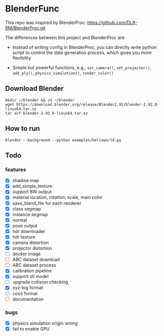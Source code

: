 # BlenderFunc

This repo was inspired by BlenderProc: https://github.com/DLR-RM/BlenderProc.git

The differences between this project and BlenderProc are:

- Instead of writing config in BlenderProc, you can directly write python script to control the data generation process, 
  which gives you more flexibility

- Simple but powerful functions, e.g., `set_camera()`, `set_projector()`, `add_ply()`, 
  `physics_simulation()`, `render_color()`

## Download Blender

```shell
mkdir ~/blender && cd ~/blender
wget https://download.blender.org/release/Blender2.92/blender-2.92.0-linux64.tar.xz
tar xvf blender-2.92.0-linux64.tar.xz
```

## How to run

```shell
blender --background --python examples/helloworld.py
```

## Todo

### features
- [x] shadow map
- [x] add_simple_texture
- [x] support BW output
- [x] material location, rotation, scale, main color
- [x] save_blend_file for each renderer
- [x] class segmap
- [x] instance segmap
- [x] normal
- [x] pose output
- [x] hdr downloader
- [x] hdr texture
- [x] camera distortion
- [x] projector distortion
- [ ] docker image
- [ ] ABC dataset download
- [ ] ABC dataset process
- [x] calibration pipeline
- [x] support stl model
- [ ] upgrade collision checking
- [x] xyz-log format
- [ ] coco format
- [ ] documentation

### bugs
- [x] physics simulation origin wrong
- [x] fail to enable GPU